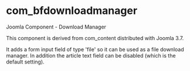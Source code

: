 # com_bfdownloadmanager
Joomla Component - Download Manager

This component is derived from com_content distributed with Joomla 3.7.

It adds a form input field of  type 'file' so it can be used as a file download manager.
In addition the article text field can be disabled (which is the default setting).
